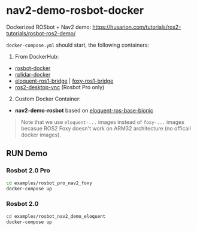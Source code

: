 # nav2-demo-rosbot-docker
Dockerized ROSbot + Nav2 demo: https://husarion.com/tutorials/ros2-tutorials/rosbot-ros2-demo/

`docker-compose.yml` should start, the following containers:

1. From DockerHub:
- [rosbot-docker](https://github.com/husarion/rosbot-docker)
- [rplidar-docker](https://github.com/husarion/rplidar-docker)
- [eloquent-ros1-bridge](https://hub.docker.com/layers/arm32v7/ros/eloquent-ros1-bridge/images/sha256-91f7ae4d4178f80763d5752abc117c0d88e50b5cee5c7e6a90fdfd8deede116f?context=explore) | [foxy-ros1-bridge](https://hub.docker.com/layers/ros/library/ros/foxy-ros1-bridge/images/sha256-ef32e4aab556e47f966d7f47f8a0be2b2a4fc87430d768aad7a8278d21fbf7ff?context=explore)
- [ros2-desktop-vnc](https://hub.docker.com/r/husarion/ros2-desktop-vnc) (Rosbot Pro only) 

2. Custom Docker Container:
- **nav2-demo-rosbot** based on [eloquent-ros-base-bionic](https://hub.docker.com/layers/arm32v7/ros/eloquent-ros-base-bionic/images/sha256-87ecf009416b573672574b25537f6f81bf6fcc9ca762a6f5c7a35ad0aa3f18b8?context=explore)

> Note that we use `eloquent-...` images instead of `foxy-...` images becasue ROS2 Foxy doesn't work on ARM32 architecture (no officail docker images).

## RUN Demo

### Rosbot 2.0 Pro

```bash
cd examples/rosbot_pro_nav2_foxy
docker-compose up
```

### Rosbot 2.0

```bash
cd examples/rosbot_nav2_demo_eloquent
docker-compose up
```